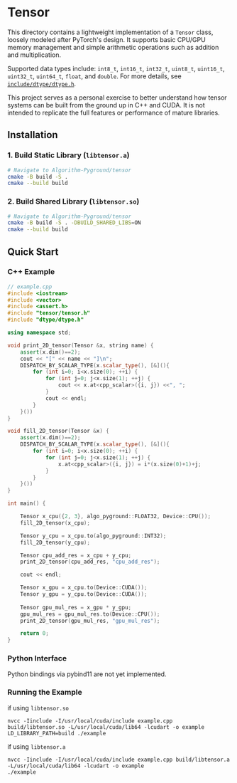 # Tensor
This directory contains a lightweight implementation of a `Tensor` class, loosely modeled after PyTorch's design. It supports basic CPU/GPU memory management and simple arithmetic operations such as addition and multiplication.

Supported data types include: `int8_t`, `int16_t`, `int32_t`, `uint8_t`, `uint16_t`, `uint32_t`, `uint64_t`, `float`, and `double`. For more details, see [`include/dtype/dtype.h`](include/dtype/dtype.h).

This project serves as a personal exercise to better understand how tensor systems can be built from the ground up in C++ and CUDA. It is not intended to replicate the full features or performance of mature libraries.

## Installation
### 1. Build Static Library (`libtensor.a`)
```bash
# Navigate to Algorithm-Pyground/tensor
cmake -B build -S .
cmake --build build
```
### 2. Build Shared Library (`libtensor.so`)
```bash
# Navigate to Algorithm-Pyground/tensor
cmake -B build -S . -DBUILD_SHARED_LIBS=ON
cmake --build build
```

## Quick Start
### C++ Example
```c++
// example.cpp
#include <iostream>
#include <vector>
#include <assert.h>
#include "tensor/tensor.h"
#include "dtype/dtype.h"

using namespace std;

void print_2D_tensor(Tensor &x, string name) {
    assert(x.dim()==2);
    cout << "[" << name << "]\n";
    DISPATCH_BY_SCALAR_TYPE(x.scalar_type(), [&](){
        for (int i=0; i<x.size(0); ++i) {
            for (int j=0; j<x.size(1); ++j) {
                cout << x.at<cpp_scalar>({i, j}) <<", ";
            }
            cout << endl;
        }
    }())
}

void fill_2D_tensor(Tensor &x) {
    assert(x.dim()==2);
    DISPATCH_BY_SCALAR_TYPE(x.scalar_type(), [&](){
        for (int i=0; i<x.size(0); ++i) {
            for (int j=0; j<x.size(1); ++j) {
                x.at<cpp_scalar>({i, j}) = i*(x.size(0)+1)+j;
            }
        }
    }())
}

int main() {

    Tensor x_cpu({2, 3}, algo_pyground::FLOAT32, Device::CPU());
    fill_2D_tensor(x_cpu);

    Tensor y_cpu = x_cpu.to(algo_pyground::INT32);
    fill_2D_tensor(y_cpu);

    Tensor cpu_add_res = x_cpu + y_cpu;
    print_2D_tensor(cpu_add_res, "cpu_add_res");

    cout << endl;

    Tensor x_gpu = x_cpu.to(Device::CUDA());
    Tensor y_gpu = y_cpu.to(Device::CUDA());
    
    Tensor gpu_mul_res = x_gpu * y_gpu;
    gpu_mul_res = gpu_mul_res.to(Device::CPU());
    print_2D_tensor(gpu_mul_res, "gpu_mul_res");

    return 0;
}
```
### Python Interface
Python bindings via pybind11 are not yet implemented.

### Running the Example
if using `libtensor.so`
```shell
nvcc -Iinclude -I/usr/local/cuda/include example.cpp build/libtensor.so -L/usr/local/cuda/lib64 -lcudart -o example
LD_LIBRARY_PATH=build ./example
```

if using `libtensor.a`
```shell
nvcc -Iinclude -I/usr/local/cuda/include example.cpp build/libtensor.a -L/usr/local/cuda/lib64 -lcudart -o example
./example
```